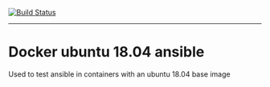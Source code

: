 [![Build Status](https://travis-ci.org/Dovry/docker_ubuntu18_ansible.svg?branch=master)](https://travis-ci.org/Dovry/docker_ubuntu18_ansible)

---

# Docker ubuntu 18.04 ansible

Used to test ansible in containers with an ubuntu 18.04 base image
